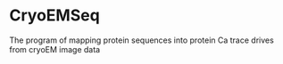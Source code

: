 # CryoEMSeq
The program of mapping protein sequences into protein Ca trace drives from cryoEM image data
